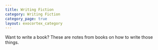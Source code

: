 ```yaml
---
title: Writing Fiction
category: Writing Fiction
category_page: true
layout: exocortex_category
---
```


Want to write a book? These are notes from books on how to write those things.
